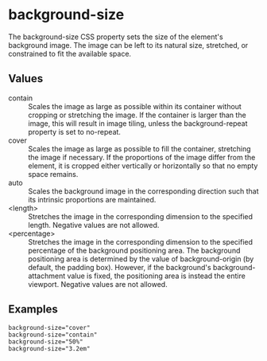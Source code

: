 # background-size

The background-size CSS property sets the size of the element's background image. The image can be left to its natural size, stretched, or constrained to fit the available space.

## Values

<dl>
<dt>contain</dt>
<dd>Scales the image as large as possible within its container without cropping or stretching the image. If the container is larger than the image, this will result in image tiling, unless the background-repeat property is set to no-repeat.</dd>
<dt>cover</dt>
<dd>Scales the image as large as possible to fill the container, stretching the image if necessary. If the proportions of the image differ from the element, it is cropped either vertically or horizontally so that no empty space remains.</dd>
<dt>auto</dt>
<dd>Scales the background image in the corresponding direction such that its intrinsic proportions are maintained.</dd>
<dt>&lt;length&gt;</dt>
<dd>Stretches the image in the corresponding dimension to the specified length. Negative values are not allowed.</dd>
<dt>&lt;percentage&gt;</dt>
<dd>Stretches the image in the corresponding dimension to the specified percentage of the background positioning area. The background positioning area is determined by the value of background-origin (by default, the padding box). However, if the background's background-attachment value is fixed, the positioning area is instead the entire viewport. Negative values are not allowed.</dd>
</dl>

## Examples

```
background-size="cover"
background-size="contain"
background-size="50%"
background-size="3.2em"
```
